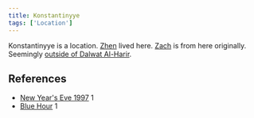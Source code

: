 ```yaml
---
title: Konstantinyye
tags: ['Location']
---
```

Konstantinyye is a location. [Zhen](/_wiki/zhen.md) lived here. [Zach](/_wiki/zach.md) is from here originally. Seemingly [outside of Dalwat Al-Harir](/_wiki/outside-of-dalwat-al-harir.md).

## References
- [New Year's Eve 1997](/_wiki/new-years-eve-1997.md) 1
- [Blue Hour](/_wiki/blue-hour.md) 1
